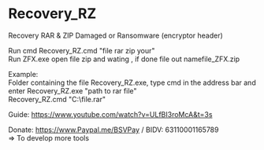 # Recovery_RZ
Recovery RAR &amp; ZIP Damaged or Ransomware (encryptor header)

Run cmd Recovery_RZ.cmd "file rar zip your" <br>
Run ZFX.exe open file zip and wating , if done file out namefile_ZFX.zip

Example: <br>
Folder containing the file Recovery_RZ.exe, type cmd in the address bar and enter Recovery_RZ.exe "path to rar file" <br>
Recovery_RZ.cmd "C:\file.rar"

Guide: https://www.youtube.com/watch?v=ULfBI3roMcA&t=3s

Donate: https://www.Paypal.me/BSVPay / BIDV: 63110001165789 <br>
=> To develop more tools
